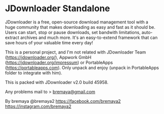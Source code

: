 # JDownloader Standalone

JDownloader is a free, open-source download management tool with a huge community that makes downloading as easy and fast as it should be. Users can start, stop or pause downloads, set bandwith limitations, auto-extract archives and much more. It's an easy-to-extend framework that can save hours of your valuable time every day!


This is a personal project, and I'm not related with JDownloader Team (https://jdownloader.org/), Appwork GmbH (https://jdownloader.org/impressum) or PortableApps (https://portableapps.com).
Only unpack and enjoy (unpack in PortableApps folder to integrate with him).

This is packed with JDownloader v2.0 build 45958.

Any problems mail to > bremaya@gmail.com

By bremaya
@bremaya2
https://facebook.com/bremaya2
https://instagram.com/bremaya2
